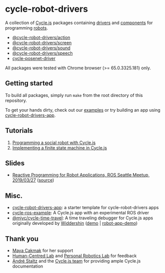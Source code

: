 # cycle-robot-drivers

A collection of [Cycle.js](http://cycle.js.org/) packages containing [drivers](https://cycle.js.org/drivers.html) and [components](https://cycle.js.org/components.html) for programming [robots](http://pixar.wikia.com/wiki/WALL%E2%80%A2E_(character)).

* [@cycle-robot-drivers/action](./action)
* [@cycle-robot-drivers/screen](./screen)
* [@cycle-robot-drivers/sound](./sound)
* [@cycle-robot-drivers/speech](./speech)
* [cycle-posenet-driver](./3rdparty/cycle-posenet-drivers)

All packages were tested with Chrome browser (>= 65.0.3325.181) only.

## Getting started

To build all packages, simply run `make` from the root directory of this repository.

To get your hands dirty, check out our [examples](./examples) or try building an app using [cycle-robot-drivers-app](https://github.com/mjyc/cycle-robot-drivers-app).

## Tutorials

1. [Programming a social robot with Cycle.js](./docs/programming_socialrobot_with_cyclejs.md)
2. [Implementing a finite state machine in Cycle.js](./docs/programming_socialrobot_with_fsm.md)

## Slides

* [Reactive Programming for Robot Applications, ROS Seattle Meetup, 2019/03/27](./docs/slides/20190327_rosseattlemeetup/export/slides.pdf) ([source](./docs/slides/20190327_rosseattlemeetup/export/slides.md))

## Misc.

* [cycle-robot-drivers-app](https://github.com/mjyc/cycle-robot-drivers-app): a starter template for cycle-robot-drivers apps
* [cycle-ros-example](https://github.com/mjyc/cycle-ros-example): A Cycle.js app with an experimental ROS driver
* [@mjyc/cycle-time-travel](https://github.com/mjyc/cycle-time-travel): A time traveling debugger for Cycle.js apps originally developed by [Widdershin](https://github.com/cyclejs/cycle-time-travel) ([demo](https://codesandbox.io/s/24olxr7k50) | [robot-app-demo](https://codesandbox.io/s/48oozw2qz7))

## Thank you

* [Maya Cakmak](https://github.com/mayacakmak) for her support
* [Human-Centred Lab](https://github.com/hcrlab) and [Personal Robotics Lab](https://github.com/personalrobotics) for feedback
* [André Staltz](https://github.com/staltz) and the [Cycle.js team](https://github.com/cyclejs/cyclejs/blob/master/CORE_TEAM.md) for providing ample Cycle.js documentation
